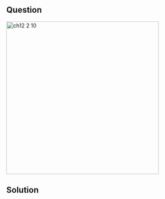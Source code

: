 ## Question
<img width="400" alt="ch12 2 10" src="https://github.com/user-attachments/assets/c7a4e4cd-b279-4ac7-9735-d8d644f2fcce" />

## Solution
